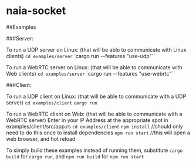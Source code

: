 # naia-socket

##Examples

###Server:

To run a UDP server on Linux: (that will be able to communicate with Linux clients)
    `cd examples/server`
    `cargo run --features "use-udp"``

To run a WebRTC server on Linux: (that will be able to communicate with Web clients)
    `cd examples/server`
    `cargo run --features "use-webrtc"``

###Client:

To run a UDP client on Linux: (that will be able to communicate with a UDP server)
    `cd examples/client`
    `cargo run`

To run a WebRTC client on Web: (that will be able to communicate with a WebRTC server)
    Enter in your IP Address at the appropriate spot in examples/client/src/app.rs
    `cd examples/client`
    `npm install` //should only need to do this once to install dependencies
    `npm run start` //this will open a web browser, and hot reload


To simply build these examples instead of running them, substitute
    `cargo build` for `cargo run`, and
    `npm run build` for `npm run start`